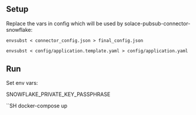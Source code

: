 #

## Setup

Replace the vars in config which will be used by solace-pubsub-connector-snowflake:

```SH
envsubst < connector_config.json > final_config.json
```

```SH
envsubst < config/application.template.yaml > config/application.yaml
```

## Run

Set env vars:

SNOWFLAKE_PRIVATE_KEY_PASSPHRASE

``SH
docker-compose up
```
